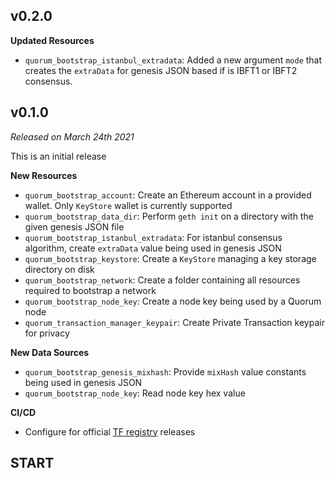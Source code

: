 ## v0.2.0

**Updated Resources**
- `quorum_bootstrap_istanbul_extradata`: Added a new argument `mode` that creates the `extraData` for genesis JSON based if is IBFT1 or IBFT2 consensus.

## v0.1.0

*Released on March 24th 2021*

This is an initial release

**New Resources**
- `quorum_bootstrap_account`: Create an Ethereum account in a provided wallet. Only `KeyStore` wallet is currently supported
- `quorum_bootstrap_data_dir`: Perform `geth init` on a directory with the given genesis JSON file
- `quorum_bootstrap_istanbul_extradata`: For istanbul consensus algorithm, create `extraData` value being used in genesis JSON
- `quorum_bootstrap_keystore`: Create a `KeyStore` managing a key storage directory on disk
- `quorum_bootstrap_network`: Create a folder containing all resources required to bootstrap a network
- `quorum_bootstrap_node_key`: Create a node key being used by a Quorum node
- `quorum_transaction_manager_keypair`: Create Private Transaction keypair for privacy

**New Data Sources**
- `quorum_bootstrap_genesis_mixhash`: Provide `mixHash` value constants being used in genesis JSON
- `quorum_bootstrap_node_key`: Read node key hex value

**CI/CD**
- Configure for official [TF registry](https://registry.terraform.io/browse/providers) releases

## START

